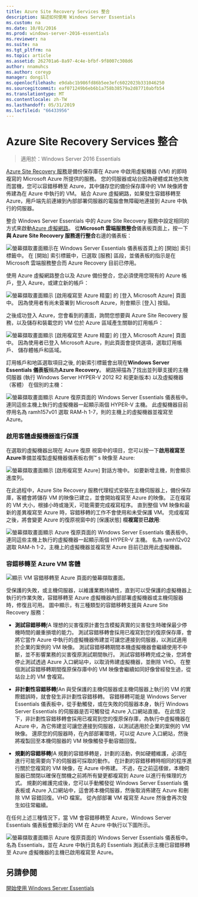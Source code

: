 ```yaml
---
title: Azure Site Recovery Services 整合
description: 描述如何使用 Windows Server Essentials
ms.custom: na
ms.date: 10/01/2016
ms.prod: windows-server-2016-essentials
ms.reviewer: na
ms.suite: na
ms.tgt_pltfrm: na
ms.topic: article
ms.assetid: 262701a6-8a97-4c4e-bfbf-9f8007c308d6
author: nnamuhcs
ms.author: coreyp
manager: dongill
ms.openlocfilehash: e9dabc1b986fd86b5ee3efc6022023b331046250
ms.sourcegitcommit: eaf071249b6eb6b1a758b38579a2d87710abfb54
ms.translationtype: MT
ms.contentlocale: zh-TW
ms.lasthandoff: 05/31/2019
ms.locfileid: "66433956"
---
```

# <a name="azure-site-recovery-services-integration"></a>Azure Site Recovery Services 整合

>適用於：Windows Server 2016 Essentials

[Azure Site Recovery 服務](https://docs.microsoft.com/azure/site-recovery/)是備份保存庫在 Azure 中啟用虛擬機器 (VM) 的即時複寫的 Microsoft Azure 所提供的服務。 您的伺服器或站台因為硬體或其他失敗而當機，您可以容錯移轉至 Azure，其中儲存您的備份保存庫中的 VM 映像將會佈建為在 Azure 中執行的 VM。 結合 Azure 虛擬網路，如果發生容錯移轉至 Azure，用戶端先前連線到內部部署伺服器的電腦會無障礙地連接到 Azure 中執行的伺服器。

整合 Windows Server Essentials 中的 Azure Site Recovery 服務中設定相同的方式來啟動[Azure 虛擬網路](azure-virtual-network-integration.md)。 從**Microsoft 雲端服務整合**儀表板頁面上，按一下**與 Azure Site Recovery 服務進行整合**右邊的儀表板：

![螢幕擷取畫面顯示在 Windows Server Essentials 儀表板首頁上的 [開始] 索引標籤中。 在 [開始] 索引標籤中，已選取 [服務] 區段，並儀表板的指示是在 Microsoft 雲端服務整合而 Azure Recovery 目前已停用。](media/azure-site-recovery-1.PNG)

使用 Azure 虛擬網路整合以及 Azure 備份整合，您必須使用您現有的 Azure 帳戶，登入 Azure，或建立新的帳戶：

![螢幕擷取畫面顯示 [啟用複寫至 Azure 精靈] 的 [登入 Microsoft Azure] 頁面中。 因為使用者有尚未簽署到 Microsoft Azure，則會顯示 [登入] 按鈕。](media/azure-site-recovery-2.PNG)

之後成功登入 Azure，您會看到的畫面，詢問您想要與 Azure Site Recovery 服務，以及儲存和裝載您的 VM 位於 Azure 區域產生關聯的訂用帳戶：

![螢幕擷取畫面顯示 [啟用複寫至 Azure 精靈] 的 [登入 Microsoft Azure] 頁面中。 因為使用者已登入 Microsoft Azure，則此頁面會提供選項，選取訂用帳戶、 儲存體帳戶和區域。](media/azure-site-recovery-3.PNG)

訂用帳戶和地區選取項目之後, 的新索引標籤會出現在**Windows Server Essentials 儀表板**稱為**Azure Recovery**。 網路掃描為了找出並列舉支援的主機伺服器 (執行 Windows Server HYPER-V 2012 R2 和更新版本) 以及虛擬機器 （客體） 在個別的主機：

![螢幕擷取畫面顯示 Azure 復原頁面的 Windows Server Essentials 儀表板中。 連同這些主機上執行的虛擬機器一起顯示兩個 HYPER-V 主機。 此虛擬機器目前停用名為 ramh157v01 選取 RAM-h 1-7，則的主機上的虛擬機器並複寫至 Azure。](media/azure-site-recovery-4.PNG)

### <a name="enabling-guest-virtual-machines-for-protection"></a>啟用客體虛擬機器進行保護

在選取的虛擬機器出現在 Azure 復原 視窗中的項目，您可以按一下**啟用複寫至 Azure**準備並複製虛擬機器儀表板右側™ s 映像至 Azure:

![螢幕擷取畫面顯示 [啟用複寫至 Azure] 對話方塊中。 如要新增主機，則會顯示進度列。](media/azure-site-recovery-5.PNG)

在此過程中，Azure Site Recovery 服務代理程式安裝在主機伺服器上，備份保存庫，客體會將儲存 VM 的映像已建立，並會開始複寫至 Azure 的映像。 正在複寫的 VM 大小，根據小時或幾天，可能需要完成複寫程序。 直到整個 VM 映像和最新的差異複寫至 Azure 時，容錯移轉的工作不會使用和未受保護 VM。 完成複寫之後，將會變更 Azure 的復原視窗中的 [保護狀態] 欄**複寫**要**已啟用**:

![螢幕擷取畫面顯示 Azure 復原頁面的 Windows Server Essentials 儀表板中。 連同這些主機上執行的虛擬機器一起顯示兩個 HYPER-V 主機。 名為 ramh12v02 選取 RAM-h 1-2，主機上的虛擬機器並複寫至 Azure 目前已啟用此虛擬機器。](media/azure-site-recovery-6.PNG)

### <a name="failover-of-a-guest-vm-to-azure"></a>容錯移轉至 Azure VM 客體

![顯示 VM 容錯移轉至 Azure 頁面的螢幕擷取畫面。](media/azure-site-recovery-7.PNG)

受保護的失敗，或主機伺服器，以維護業務持續性，直到可以受保護的虛擬機器上執行的作業失敗，容錯移轉至 Azure 虛擬機器內部部署虛擬機器或主機伺服器時，修復且可用。 圖中顯示，有三種類型的容錯移轉支援與 Azure Site Recovery 服務：

-   **測試容錯移轉**ƒA 理想的災害復原計畫包含模擬真實的災害發生時確保最少停機時間的嚴重損壞的能力。 測試容錯移轉會採用已複寫到您的復原保存庫，會將它當作 Azure 中執行的虛擬機器佈建並可讓您連接到伺服器，以測試適用於企業的案例的 VM 映像。 測試容錯移轉期間本機虛擬機器會繼續使用不中斷，並不影響業務的災害復原測試期間執行。 測試容錯移轉完成之後，您將會停止測試透過 Azure 入口網站中，以取消佈建虛擬機器，並刪除 VHD。 在整個測試容錯移轉期間復原保存庫中的 VM 映像會繼續如同好像曾經發生過，從站台上的 VM 會複寫。

-   **非計劃性容錯移轉**ƒAn 與受保護的主機伺服器或主機伺服器上執行的 VM 的實際錯誤時，就會發生非計劃性容錯移轉。 容錯移轉可能是 Windows Server Essentials 儀表板中，從手動觸發，或在失敗的伺服器本身，執行 Windows Server Essentials 的伺服器是否可觸發從 Azure 入口網站直接。 在此情況下，非計劃性容錯移轉會採用已複寫到您的復原保存庫，為執行中虛擬機器在 Azure 中，為它佈建並可讓您連接到伺服器，以測試適用於企業的案例的 VM 映像。 還原您的伺服器時，在內部部署環境，可以從 Azure 入口網站，然後將複製回至本機伺服器的 VM 映像觸發手動容錯回復。

-   **規劃的容錯移轉**ƒA 規劃的容錯移轉是，計劃的活動，例如硬體維護，必須在進行可能需要向下的伺服器可採取的動作。 在計劃的容錯移轉時相同的程序進行關於您複寫的 VM 映像，在 Azure 中佈建。 不過，在之前這樣做，本機伺服器已關閉以確保在關機之前將所有變更都複寫到 Azure 以進行有條理的方式。 規劃的維護完成後，您可以手動觸發從 Windows Server Essentials 儀表板或 Azure 入口網站中，這會將本機伺服器，然後取消佈建在 Azure 和刪除 VM 容錯回復。VHD 檔案。 從內部部署 VM 複寫至 Azure 然後會再次發生如往常繼續。

在任何上述三種情況下，當 VM 會容錯移轉至 Azure，Windows Server Essentials 儀表板會顯示新的 VM 在 Azure 中執行以下圖所示。

![螢幕擷取畫面顯示 Azure 復原頁面的 Windows Server Essentials 儀表板中。 名為 Essentials，並在 Azure 中執行具名的 Essentials 測試表示主機已容錯移轉至 Azure 虛擬機器的主機已啟用複寫至 Azure。](media/azure-site-recovery-8.PNG)

<a name="see-also"></a>另請參閱
--------
[開始使用 Windows Server Essentials](get-started.md)
